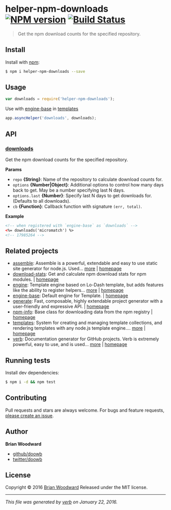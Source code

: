 # helper-npm-downloads [![NPM version](https://img.shields.io/npm/v/helper-npm-downloads.svg)](https://www.npmjs.com/package/helper-npm-downloads) [![Build Status](https://img.shields.io/travis/helpers/helper-npm-downloads.svg)](https://travis-ci.org/helpers/helper-npm-downloads)

> Get the npm download counts for the specified repository.

## Install
Install with [npm](https://www.npmjs.com/):

```sh
$ npm i helper-npm-downloads --save
```

## Usage

```js
var downloads = require('helper-npm-downloads');
```

Use with [engine-base][] in [templates][]

```js
app.asyncHelper('downloads', downloads);
```

## API

### [downloads](index.js#L29)
Get the npm download counts for the specified repository.


**Params**

* `repo` **{String}**: Name of the repository to calculate download counts for.    
* `options` **{Number|Object}**: Additional options to control how many days back to get. May be a number specifying last N days.    
* `options.last` **{Number}**: Specify last N days to get downloads for. (Defaults to all downloads).    
* `cb` **{Function}**: Callback function with signature `(err, total)`.    

**Example**



```html
<!-- when registered with `engine-base` as `downloads` -->
<%= downloads('micromatch') %>
<!-- 17985264 -->
```



## Related projects
* [assemble](https://www.npmjs.com/package/assemble): Assemble is a powerful, extendable and easy to use static site generator for node.js. Used… [more](https://www.npmjs.com/package/assemble) | [homepage](https://github.com/assemble/assemble)
* [download-stats](https://www.npmjs.com/package/download-stats): Get and calculate npm download stats for npm modules. | [homepage](https://github.com/doowb/download-stats)
* [engine](https://www.npmjs.com/package/engine): Template engine based on Lo-Dash template, but adds features like the ability to register helpers… [more](https://www.npmjs.com/package/engine) | [homepage](https://github.com/jonschlinkert/engine)
* [engine-base](https://www.npmjs.com/package/engine-base): Default engine for Template. | [homepage](https://github.com/jonschlinkert/engine-base)
* [generate](https://www.npmjs.com/package/generate): Fast, composable, highly extendable project generator with a user-friendly and expressive API. | [homepage](https://github.com/generate/generate)
* [npm-info](https://www.npmjs.com/package/npm-info): Base class for downloading data from the npm registry | [homepage](https://github.com/doowb/npm-info)
* [templates](https://www.npmjs.com/package/templates): System for creating and managing template collections, and rendering templates with any node.js template engine.… [more](https://www.npmjs.com/package/templates) | [homepage](https://github.com/jonschlinkert/templates)
* [verb](https://www.npmjs.com/package/verb): Documentation generator for GitHub projects. Verb is extremely powerful, easy to use, and is used… [more](https://www.npmjs.com/package/verb) | [homepage](https://github.com/verbose/verb)

## Running tests
Install dev dependencies:

```sh
$ npm i -d && npm test
```

## Contributing
Pull requests and stars are always welcome. For bugs and feature requests, [please create an issue](https://github.com/doowb/helper-npm-downloads/issues/new).

## Author
**Brian Woodward**

+ [github/doowb](https://github.com/doowb)
+ [twitter/doowb](http://twitter.com/doowb)

## License
Copyright © 2016 [Brian Woodward](https://github.com/doowb)
Released under the MIT license.

***

_This file was generated by [verb](https://github.com/verbose/verb) on January 22, 2016._

[assemble]: https://github.com/assemble/assemble
[download-stats]: https://github.com/doowb/download-stats
[engine]: https://github.com/jonschlinkert/engine
[engine-base]: https://github.com/jonschlinkert/engine-base
[generate]: https://github.com/generate/generate
[npm-info]: https://github.com/doowb/npm-info
[templates]: https://github.com/jonschlinkert/templates
[verb]: https://github.com/verbose/verb

